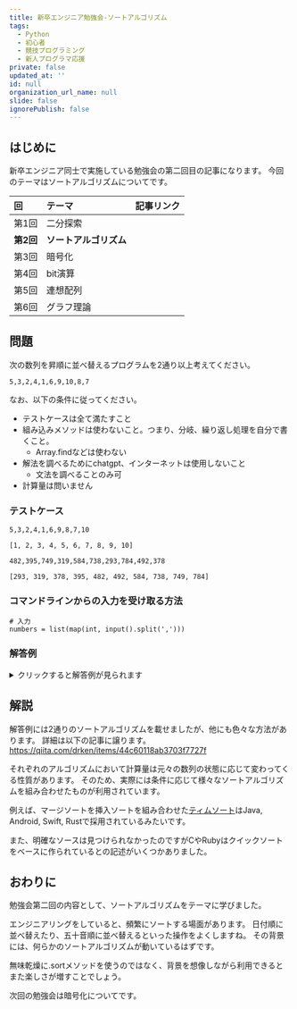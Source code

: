 ```yaml
---
title: 新卒エンジニア勉強会-ソートアルゴリズム
tags:
  - Python
  - 初心者
  - 競技プログラミング
  - 新人プログラマ応援
private: false
updated_at: ''
id: null
organization_url_name: null
slide: false
ignorePublish: false
---
```


## はじめに
新卒エンジニア同士で実施している勉強会の第二回目の記事になります。
今回のテーマはソートアルゴリズムについてです。

<!-- TODO: 記事リンク貼る -->
| 回     | テーマ | 記事リンク |
|:-----------|:------------|:------------|
| 第1️回      | 二分探索      | <coming soon>    |
| **第2回**  | **ソートアルゴリズム**  |  <coming soon>     |
| 第3回      | 暗号化            |  <coming soon>     |
| 第4回      | bit演算          |  <coming soon>    |
| 第5回      | 連想配列          | <coming soon>   |
| 第6回      | グラフ理論        |  <coming soon>   |

## 問題
次の数列を昇順に並べ替えるプログラムを2通り以上考えてください。
```shell:input
5,3,2,4,1,6,9,10,8,7
```
なお、以下の条件に従ってください。
- テストケースは全て満たすこと
- 組み込みメソッドは使わないこと。つまり、分岐、繰り返し処理を自分で書くこと。
  - Array.findなどは使わない
- 解法を調べるためにchatgpt、インターネットは使用しないこと
  - 文法を調べることのみ可
- 計算量は問いません

### テストケース
```shell:input1
5,3,2,4,1,6,9,8,7,10
```

```shell:output1
[1, 2, 3, 4, 5, 6, 7, 8, 9, 10]
```

```shell:input2
482,395,749,319,584,738,293,784,492,378
```

```shell:output2
[293, 319, 378, 395, 482, 492, 584, 738, 749, 784]
```

### コマンドラインからの入力を受け取る方法

```py:python
# 入力
numbers = list(map(int, input().split(',')))
```

### 解答例

<details><summary>クリックすると解答例が見られます</summary>

```py:バブルソート
# 入力
numbers = list(map(int, input().split(',')))

def bubble_sort(numbers):
  for i in range(len(numbers)):
    for j in range(len(numbers) - 1):
      if numbers[j] > numbers[j + 1]:
        numbers[j], numbers[j + 1] = numbers[j + 1], numbers[j]
  return numbers

sorted_numbers = bubble_sort(numbers)

print(sorted_numbers)
```
二重ループを使い、要素を並べ替えていきます。
一回目の外側のループで、最も大きい要素が一番右に浮かび上がってきます。
同様に全ての要素に関して、最大の要素が最後尾に固定されていくことを繰り返しながら並び替えていきます。

![sort.png](https://qiita-image-store.s3.ap-northeast-1.amazonaws.com/0/614347/6e431fa8-2b55-231b-5f92-8db0cfbaa083.png)

```py:選択ソート
# 入力
numbers = list(map(int, input().split(',')))

def selection_sort(numbers):
  for i in range(len(numbers)):
    min_index = i
    for j in range(i+1, len(numbers)):
      if numbers[j] < numbers[min_index]:
        min_index = j
    numbers[i], numbers[min_index] = numbers[min_index], numbers[i]
  return numbers

sorted_numbers = selection_sort(numbers)

print(sorted_numbers)
```
未ソート部分から最小値（または最大値）を選び、それを未ソート部の最初の位置と交換していくアルゴリズムです。

![sentaku.png](https://qiita-image-store.s3.ap-northeast-1.amazonaws.com/0/614347/f399377a-cb70-3a3f-2868-e11e1a0fe9a4.png)

</details>

## 解説
解答例には2通りのソートアルゴリズムを載せましたが、他にも色々な方法があります。
詳細は以下の記事に譲ります。
https://qiita.com/drken/items/44c60118ab3703f7727f

それぞれのアルゴリズムにおいて計算量は元々の数列の状態に応じて変わってくる性質があります。
そのため、実際には条件に応じて様々なソートアルゴリズムを組み合わせたものが利用されています。

例えば、マージソートを挿入ソートを組み合わせた[ティムソート](https://ja.wikipedia.org/wiki/%E3%83%86%E3%82%A3%E3%83%A0%E3%82%BD%E3%83%BC%E3%83%88)はJava, Android, Swift, Rustで採用されているみたいです。

また、明確なソースは見つけられなかったのですがCやRubyはクイックソートをベースに作られているとの記述がいくつかありました。

## おわりに
勉強会第二回の内容として、ソートアルゴリズムをテーマに学びました。

エンジニアリングをしていると、頻繁にソートする場面があります。
日付順に並べ替えたり、五十音順に並べ替えるといった操作をよくしますね。
その背景には、何らかのソートアルゴリズムが動いているはずです。

無味乾燥に.sortメソッドを使うのではなく、背景を想像しながら利用できるとまた楽しさが増すことでしょう。

<!-- TODO: 記事リンク貼る -->
次回の勉強会は暗号化についてです。